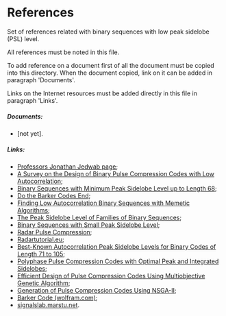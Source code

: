 References
==========
Set of references related with binary sequences with low peak sidelobe (PSL) level.

All references must be noted in this file.

To add reference on a document first of all the document must be copied into this directory.
When the document copied, link on it can be added in paragraph 'Documents'.

Links on the Internet resources must be added directly in this file in paragraph 'Links'.

##### Documents:
- [not yet].

##### Links:
- [Professors Jonathan Jedwab page](http://people.math.sfu.ca/~jed/);
- [A Survey on the Design of Binary Pulse Compression Codes with Low Autocorrelation](http://cdn.intechopen.com/pdfs/9713/InTech-A_survey_on_the_design_of_binary_pulse_compression_codes_with_low_autocorrelation.pdf);
- [Binary Sequences with Minimum Peak Sidelobe Level up to Length 68](http://arxiv.org/pdf/1212.4930.pdf);
- [Do the Barker Codes End](http://www.math.wpi.edu/MPI2008/TSC/TSC-MPI.pdf);
- [Finding Low Autocorrelation Binary Sequences with Memetic Algorithms](http://www.lcc.uma.es/~ccottap/papers/labsASC.pdf);
- [The Peak Sidelobe Level of Families of Binary Sequences](http://www.idmercer.com/jedwab-yoshida06.pdf);
- [Binary Sequences with Small Peak Sidelobe Level](http://www-e.uni-magdeburg.de/kai-usch/pub/lowpsl.pdf);
- [Radar Pulse Compression](http://www.ittc.ku.edu/workshops/Summer2004Lectures/Radar_Pulse_Compression.pdf);
- [Radartutorial.eu](http://www.radartutorial.eu/08.transmitters/tx17.en.html);
- [Best-Known Autocorrelation Peak Sidelobe Levels for Binary Codes of Length 71 to 105](http://norbertwiener.umd.edu/crowds/documents/best_known_binary.pdf);
- [Polyphase Pulse Compression Codes with Optimal Peak and Integrated Sidelobes](http://www.norbertwiener.umd.edu/crowds/documents/polyphase_pulse_comprssion_codes_with_optimal_sidelobes.pdf);
- [Efficient Design of Pulse Compression Codes Using Multiobjective Genetic Algorithm](http://www.researchgate.net/publication/220882017_Efficient_Design_of_Pulse_Compression_Codes_using_Multiobjective_Genetic_Algorithm/file/3deec521d50f43a8d4.pdf);
- [Generation of Pulse Compression Codes Using NSGA-II](http://dspace.nitrkl.ac.in/dspace/bitstream/2080/1112/1/aks2fin.pdf);
- [Barker Code (wolfram.com)](http://mathworld.wolfram.com/BarkerCode.html);
- [signalslab.marstu.net](http://signalslab.marstu.net).
